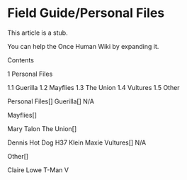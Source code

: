 # Field Guide/Personal Files

This article is a stub.
        
You can help the Once Human Wiki by expanding it.

        
    

Contents

1 Personal Files

1.1 Guerilla
1.2 Mayflies
1.3 The Union
1.4 Vultures
1.5 Other





Personal Files[]
Guerilla[]
N/A

Mayflies[]

Mary
Talon
The Union[]

Dennis
Hot Dog
H37
Klein
Maxie
Vultures[]
N/A

Other[]

Claire
Lowe
T-Man
V
